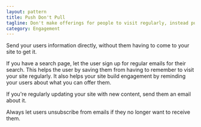 ```yaml
---
layout: pattern
title: Push Don't Pull
tagline: Don't make offerings for people to visit regularly, instead push the news they need to their inbox.
category: Engagement
---
```


Send your users information directly, without them having to come to your site to get it.

If you have a search page, let the user sign up for regular emails for their search. This
helps the user by saving them from having to remember to visit your site regularly. It also
helps your site build engagement by reminding your users about what you can offer them.

If you're regularly updating your site with new content, send them an email about it.

Always let users unsubscribe from emails if they no longer want to receive them.
